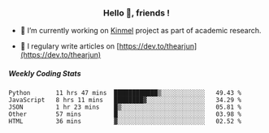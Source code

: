 <h3 align="center">Hello 👋, friends !</h3>

- 🔭 I’m currently working on [Kinmel](https://github.com/thearjun/kinmel) project as part of academic research.

- 📝 I regulary write articles on [https://dev.to/thearjun](https://dev.to/thearjun)


##### Weekly Coding Stats
<!--START_SECTION:waka-->
```text
Python       11 hrs 47 mins  ████████████▒░░░░░░░░░░░░   49.43 % 
JavaScript   8 hrs 11 mins   ████████▓░░░░░░░░░░░░░░░░   34.29 % 
JSON         1 hr 23 mins    █▒░░░░░░░░░░░░░░░░░░░░░░░   05.81 % 
Other        57 mins         █░░░░░░░░░░░░░░░░░░░░░░░░   03.98 % 
HTML         36 mins         ▓░░░░░░░░░░░░░░░░░░░░░░░░   02.52 % 
```
<!--END_SECTION:waka-->
